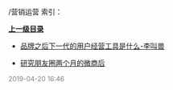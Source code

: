 /营销运营 索引：


**[上一级目录](/index.md)**

- [品牌之后下一代的用户经营工具是什么-李叫兽](/营销运营/品牌之后下一代的用户经营工具是什么-李叫兽.md)

- [研究朋友圈两个月的微商后](/营销运营/研究朋友圈两个月的微商后.md)


<font size=2 color='grey'> 2019-04-20 16:46 </font>